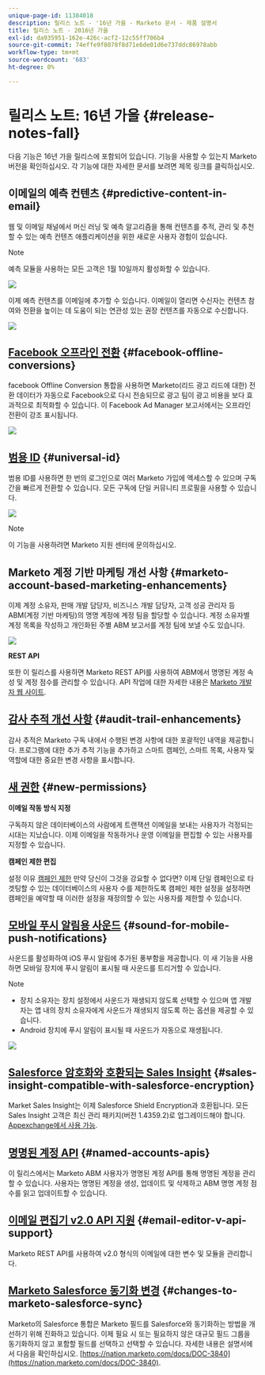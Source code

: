 ```yaml
---
unique-page-id: 11384018
description: 릴리스 노트 - '16년 가을 - Marketo 문서 - 제품 설명서
title: 릴리스 노트 - 2016년 가을
exl-id: da935951-162e-426c-acf2-12c55ff706b4
source-git-commit: 74effe9f8078f8d71e6de01d6e737ddc86978abb
workflow-type: tm+mt
source-wordcount: '683'
ht-degree: 0%

---
```


# 릴리스 노트: 16년 가을 {#release-notes-fall}

다음 기능은 16년 가을 릴리스에 포함되어 있습니다. 기능을 사용할 수 있는지 Marketo 버전을 확인하십시오. 각 기능에 대한 자세한 문서를 보려면 제목 링크를 클릭하십시오.

## 이메일의 예측 컨텐츠 {#predictive-content-in-email}

웹 및 이메일 채널에서 머신 러닝 및 예측 알고리즘을 통해 컨텐츠를 추적, 관리 및 추천할 수 있는 예측 컨텐츠 애플리케이션을 위한 새로운 사용자 경험이 있습니다.

>[!NOTE]
>
>예측 모듈을 사용하는 모든 고객은 1월 10일까지 활성화할 수 있습니다.

![](assets/shafe.png)

이제 예측 컨텐츠를 이메일에 추가할 수 있습니다. 이메일이 열리면 수신자는 컨텐츠 참여와 전환을 높이는 데 도움이 되는 연관성 있는 권장 컨텐츠를 자동으로 수신합니다.

![](assets/predictive.png)

## [Facebook 오프라인 전환](/help/marketo/product-docs/demand-generation/facebook/understanding-facebook-offline-conversions.md) {#facebook-offline-conversions}

facebook Offline Conversion 통합을 사용하면 Marketo(리드 광고 리드에 대한) 전환 데이터가 자동으로 Facebook으로 다시 전송되므로 광고 팀이 광고 비용을 보다 효과적으로 최적화할 수 있습니다. 이 Facebook Ad Manager 보고서에서는 오프라인 전환이 강조 표시됩니다.

![](assets/facebook.png)

## [범용 ID](/help/marketo/product-docs/administration/settings/using-a-universal-id-for-subscription-login.md) {#universal-id}

범용 ID를 사용하면 한 번의 로그인으로 여러 Marketo 가입에 액세스할 수 있으며 구독 간을 빠르게 전환할 수 있습니다. 모든 구독에 단일 커뮤니티 프로필을 사용할 수 있습니다.

![](assets/image2016-11-3-15-3a10-3a16.png)

>[!NOTE]
>
>이 기능을 사용하려면 Marketo 지원 센터에 문의하십시오.

## Marketo 계정 기반 마케팅 개선 사항 {#marketo-account-based-marketing-enhancements}

이제 계정 소유자, 판매 개발 담당자, 비즈니스 개발 담당자, 고객 성공 관리자 등 ABM(계정 기반 마케팅)의 명명 계정에 계정 팀을 할당할 수 있습니다. 계정 소유자별 계정 목록을 작성하고 개인화된 주별 ABM 보고서를 계정 팀에 보낼 수도 있습니다.

![](assets/account-team-11-15-16.png)

**REST API**

또한 이 릴리스를 사용하면 Marketo REST API를 사용하여 ABM에서 명명된 계정 속성 및 계정 점수를 관리할 수 있습니다. API 작업에 대한 자세한 내용은 [Marketo 개발자 웹 사이트](https://developers.marketo.com/rest-api/lead-database/named-accounts).

## [감사 추적 개선 사항](/help/marketo/product-docs/administration/audit-trail/change-details-in-audit-trail.md) {#audit-trail-enhancements}

감사 추적은 Marketo 구독 내에서 수행된 변경 사항에 대한 포괄적인 내역을 제공합니다. 프로그램에 대한 추가 추적 기능을 추가하고 스마트 캠페인, 스마트 목록, 사용자 및 역할에 대한 중요한 변경 사항을 표시합니다.

## [새 권한](/help/marketo/product-docs/administration/users-and-roles/managing-user-roles-and-permissions/descriptions-of-role-permissions.md) {#new-permissions}

**이메일 작동 방식 지정**

구독하지 않은 데이터베이스의 사람에게 트랜잭션 이메일을 보내는 사용자가 걱정되는 시대는 지났습니다. 이제 이메일을 작동하거나 운영 이메일을 편집할 수 있는 사용자를 지정할 수 있습니다.

**캠페인 제한 편집**

설정 이유 [캠페인 제한](/help/marketo/product-docs/administration/email-setup/enable-person-restrictions-for-smart-campaigns.md) 만약 당신이 그것을 강요할 수 없다면? 이제 단일 캠페인으로 타겟팅할 수 있는 데이터베이스의 사용자 수를 제한하도록 캠페인 제한 설정을 설정하면 캠페인을 예약할 때 이러한 설정을 재정의할 수 있는 사용자를 제한할 수 있습니다.

## [모바일 푸시 알림용 사운드](/help/marketo/product-docs/mobile-marketing/push-notifications/configure-mobile-push-notification.md) {#sound-for-mobile-push-notifications}

사운드를 활성화하여 iOS 푸시 알림에 추가된 풍부함을 제공합니다. 이 새 기능을 사용하면 모바일 장치에 푸시 알림이 표시될 때 사운드를 트리거할 수 있습니다.

>[!NOTE]
>
>* 장치 소유자는 장치 설정에서 사운드가 재생되지 않도록 선택할 수 있으며 앱 개발자는 앱 내의 장치 소유자에게 사운드가 재생되지 않도록 하는 옵션을 제공할 수 있습니다.
>* Android 장치에 푸시 알림이 표시될 때 사운드가 자동으로 재생됩니다.


![](assets/sound-for-push-notifications.png)

## [Salesforce 암호화와 호환되는 Sales Insight](/help/marketo/product-docs/marketo-sales-insight/msi-for-salesforce/installation/install-marketo-sales-insight-package-in-salesforce-appexchange.md) {#sales-insight-compatible-with-salesforce-encryption}

Market Sales Insight는 이제 Salesforce Shield Encryption과 호환됩니다. 모든 Sales Insight 고객은 최신 관리 패키지(버전 1.4359.2)로 업그레이드해야 합니다. [Appexchange에서 사용 가능](https://appexchange.salesforce.com/listingDetail?listingId=a0N30000001SVZmEAO).

## [명명된 계정 API](https://developers.marketo.com/rest-api/lead-database/named-accounts/) {#named-accounts-apis}

이 릴리스에서는 Marketo ABM 사용자가 명명된 계정 API를 통해 명명된 계정을 관리할 수 있습니다. 사용자는 명명된 계정을 생성, 업데이트 및 삭제하고 ABM 명명 계정 점수를 읽고 업데이트할 수 있습니다.

## [이메일 편집기 v2.0 API 지원](https://developers.marketo.com/rest-api/assets/emails/) {#email-editor-v-api-support}

Marketo REST API를 사용하여 v2.0 형식의 이메일에 대한 변수 및 모듈을 관리합니다.

## [Marketo Salesforce 동기화 변경](https://nation.marketo.com/docs/DOC-3840) {#changes-to-marketo-salesforce-sync}

Marketo의 Salesforce 통합은 Marketo 필드를 Salesforce와 동기화하는 방법을 개선하기 위해 진화하고 있습니다. 이제 필요 시 또는 필요하지 않은 대규모 필드 그룹을 동기화하지 않고 포함할 필드를 선택하고 선택할 수 있습니다. 자세한 내용은 설명서에서 다음을 확인하십시오. [https://nation.marketo.com/docs/DOC-3840](https://nation.marketo.com/docs/DOC-3840).
